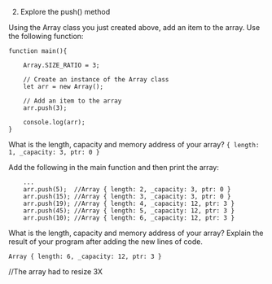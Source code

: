 2. Explore the push() method

Using the Array class you just created above, add an item to the array. Use the following function:

````
function main(){

    Array.SIZE_RATIO = 3;

    // Create an instance of the Array class
    let arr = new Array();

    // Add an item to the array
    arr.push(3);

    console.log(arr);
}
````

What is the length, capacity and memory address of your array?
```{ length: 1, _capacity: 3, ptr: 0 }```

Add the following in the main function and then print the array:

```
    ...
    arr.push(5);  //Array { length: 2, _capacity: 3, ptr: 0 }
    arr.push(15); //Array { length: 3, _capacity: 3, ptr: 0 }
    arr.push(19); //Array { length: 4, _capacity: 12, ptr: 3 }
    arr.push(45); //Array { length: 5, _capacity: 12, ptr: 3 } 
    arr.push(10); //Array { length: 6, _capacity: 12, ptr: 3 }
 ```
What is the length, capacity and memory address of your array? Explain the result of your program after adding the new lines of code. 
```
Array { length: 6, _capacity: 12, ptr: 3 }
```
//The array had to resize 3X
